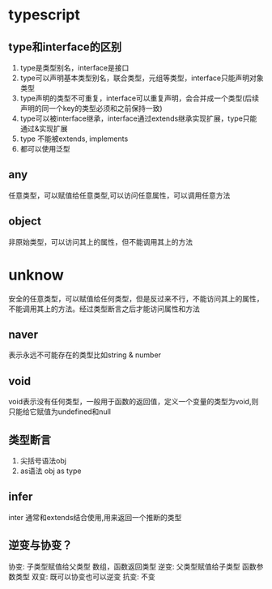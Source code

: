 # typescript

## type和interface的区别

1. type是类型别名，interface是接口
2. type可以声明基本类型别名，联合类型，元组等类型，interface只能声明对象类型
3. type声明的类型不可重复，interface可以重复声明，会合并成一个类型(后续声明的同一个key的类型必须和之前保持一致)
4. type可以被interface继承，interface通过extends继承实现扩展，type只能通过&实现扩展
5. type 不能被extends, implements
6. 都可以使用泛型


## any
任意类型，可以赋值给任意类型,可以访问任意属性，可以调用任意方法

## object

非原始类型，可以访问其上的属性，但不能调用其上的方法

# unknow
安全的任意类型，可以赋值给任何类型，但是反过来不行，不能访问其上的属性，不能调用其上的方法。经过类型断言之后才能访问属性和方法
## naver

表示永远不可能存在的类型比如string & number

## void

void表示没有任何类型，一般用于函数的返回值，定义一个变量的类型为void,则只能给它赋值为undefined和null


## 类型断言

1. 尖括号语法<type>obj
2. as语法 obj as type

## infer

inter 通常和extends结合使用,用来返回一个推断的类型

## 逆变与协变？
协变: 子类型赋值给父类型 数组，函数返回类型
逆变: 父类型赋值给子类型 函数参数类型
双变: 既可以协变也可以逆变
抗变: 不变